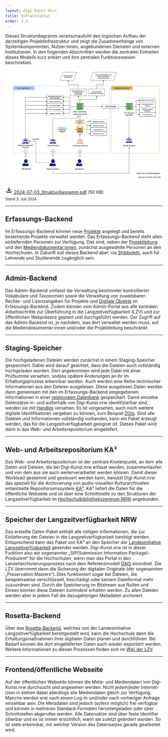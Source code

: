```yaml
---
layout: digi-kunst-docs
title: Infrastruktur
order: 3.3
---
```


Dieses Strukturdiagramm veranschaulicht den logischen Aufbau der derzeitigen Projektinfrastruktur und zeigt die Zusammenhänge von Systemkomponenten, Nutzer:innen, angebundenen Diensten und externen Institutionen. In den folgenden Abschnitten werden die zentralen Einheiten dieses Modells kurz erklärt und ihre zentralen Funktionsweisen beschrieben.

[![Digi-Kunst-Strukturdiagramm Stand Juli 2024](/assets/images/2024-07-03_Strukturdiagramm.png 'Das Strukturdiagramm veranschaulicht den logischen Aufbau der intendierten Projektinfrastruktur')](/assets/images/2024-07-03_Strukturdiagramm.png)

[<svg class="download-icon" xmlns="http://www.w3.org/2000/svg" height="24" viewBox="0 -960 960 960" width="24"><path d="M480-320 280-520l56-58 104 104v-326h80v326l104-104 56 58-200 200ZM240-160q-33 0-56.5-23.5T160-240v-120h80v120h480v-120h80v120q0 33-23.5 56.5T720-160H240Z"/></svg> 2024-07-03_Strukturdiagramm.pdf](/assets/documents/2024-07-03_Strukturdiagramm.pdf) (50 KB)\
<sub>Stand 3. Juli 2024</sub>

----

## Erfassungs-Backend

Im Erfassungs-Backend können neue [Projekte](/ressourcen/entitaeten_und_attribute_des_datenmodells.html#zentrale-entitäten-projekt-und-ereignis) angelegt und bereits bestehende Projekte verwaltet werden. Das Erfassungs-Backend steht allen einliefernden Personen zur Verfügung. Das sind, neben der [Projektleitung](/projektstruktur/team.html#gesamtprojektleitung) und den [Mediendokumentar:innen](/projektstruktur/team.html#mediendokumentarinnen), zunächst ausgewählte Personen an den Hochschulen. In Zukunft soll dieses Backend aber, via [Shibboleth](https://www.shibboleth.net/), auch für Lehrende und Studierende zugänglich sein.

----

## Admin-Backend

Das Admin-Backend umfasst die Verwaltung bestimmter kontrollierter Vokabulare und Taxonomien sowie die Verwaltung von zuweisbaren Rechte- und Lizenzangaben für Projekte und [Digitale Objekte](/ressourcen/entitaeten_und_attribute_des_datenmodells.html#ereignis-digitale-objekte) im Erfassungs-Backend. Zudem können vom Admin-Portal aus alle zentralen Arbeitsschritte zur Überführung in die Langzeitverfügbarkeit (LZV) und zur öffentlichen Webpräsenz geplant und durchgeführt werden. Der Zugriff auf das Admin-Backend ist, je nachdem, was dort verwaltet werden muss, auf die Mediendokumentar:innen und/oder die Projektleitung beschränkt.

----

## Staging-Speicher

Die hochgeladenen Dateien werden zunächst in einem Staging-Speicher gespeichert. Dabei wird darauf geachtet, dass die Dateien auch vollständig hochgeladen wurden. Dort angekommen wird jede Datei mit einer Prüfsumme versehen, sodass spätere Änderungen an ihr im Erhaltungsprozess erkennbar werden. Auch werden eine Reihe technischer Informationen aus den Dateien ausgelesen. Diese ausgelesen Daten werden dann gemeinsam mit den im Erfassungs-Backend eingegebenen Informationen in einer [relationalen Datenbank](https://www.ibm.com/de-de/topics/relational-databases) gespeichert. Damit einzelne Datensätze in- und außerhalb von Digi-Kunst.nrw identifizierbar sind, werden sie mit [Handles](https://www.handle.net/) versehen. Es ist vorgesehen, auch noch weitere digitale Identifikatoren vergeben zu können, zum Beispiel [DOIs](https://www.doi.org/). Sind alle Dateien und Informationen vollständig vorhanden, kann ein Paket erzeugt werden, das für die Langzeitverfügbarkeit geeignet ist. Dieses Paket wird dann in das Web- und Arbeitsrepositorium eingeliefert.

----

## Web- und Arbeitsrepositorium KA³

Das Web- und Arbeitsrepositorium ist der zentrale Knotenpunkt, an dem alle Daten und Dateien, die bei Digi-Kunst.nrw erfasst werden, zusammenlaufen und von dem aus sie auch weiterverarbeitet werden können. Damit dieser Workload gestemmt und gesteuert werden kann, benutzt Digi-Kunst.nrw das speziell für die Archivierung von audio-visuellen Kulturarchivalien entwickelte Repositoriumssystem [KA³](https://ka3.uni-koeln.de/). KA³ liefert die Daten für die öffentliche Webseite und ist über eine Schnittstelle zu den Strukturen der Langzeitverfügbarkeit im [Hochschulbibliothekszentrum NRW](https://www.hbz-nrw.de/) angebunden.

----

## Speicher der Langzeitverfügbarkeit NRW

Das erstellte Daten-Paket enthält alle nötigen Informationen, die zur Einlieferung der Dateien in die Langzeitverfügbarkeit benötigt werden. Entsprechend kann das Paket von KA³ an den Speicher der [Landesinitiative Langzeitverfügbarkeit](https://www.lzv.nrw/) gesendet werden. Digi-Kunst.nrw ist in dieser Funktion also ein sogenannter „SIP(Submission Information Package)-Produzent“ für die Hochschulen, wenn man das Portal in den Lanzeitarchivierungsprozess nach dem Referenzmodell [OAIS](https://www.forschungsdaten.org/index.php/OAI) einordnet. Die LZV übernimmt dann die Sicherung der digitalen Originale (der sogenannten „Preservation Masters“). Dies funktioniert sogar bei Dateien, die beispielsweise verschlüsselt, beschädigt oder keinem Dateiformat mehr zuzuordnen sind. Durch die Speicherung im Bitstream aus Nullen und Einsen können diese Dateien zumindest erhalten werden. Zu allen Dateien werden aber in jedem Fall die dazugehörigen Metadaten archiviert.

----

## Rosetta-Backend

Über das [Rosetta-Backend](https://www.lzv.nrw/ueber-lzv/wie-funktioniert-lzv), welches von der Landesinitiative Langzeitverfügbarkeit bereitgestellt wird, kann die Hochschule dann die Erhaltungsmaßnahmen ihrer digitalen Daten planen und durchführen. Bei Bedarf können die dort eingelieferten Daten auch wieder exportiert werden. Weitere Informationen zu diesen Prozessen finden sich im [Wiki der LZV](https://service-wiki.hbz-nrw.de/display/LLZV/Landesweite+LZV+-+Willkommen).
 
----

## Frontend/öffentliche Webseite

Auf der öffentlichen Webseite können die Meta- und Mediendaten von Digi-Kunst.nrw durchsucht und angesehen werden. Nicht jedem/jeder Internet-User:in stehen dabei allerdings alle Mediendaten gleich zur Verfügung. Manche werden erst nach einem Log-In und/oder nach vorheriger Anfrage einsehbar sein. Die Metadaten sind jedoch (sofern möglich) frei verfügbar und können in mehreren Standard-Formaten heruntergeladen oder über Schnittstellen abgerufen werden. Alle Datensätze sind über feste Identifier zitierbar und es ist immer ersichtlich, wann sie zuletzt geändert wurden. So ist stets erkennbar, mit welcher Version des Datensatzes gerade gearbeitet wird.